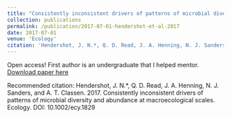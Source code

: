 ```yaml
---
title: "Consistently inconsistent drivers of patterns of microbial diversity and abundance at macroecological scales"
collection: publications
permalink: /publication/2017-07-01-hendershot-et-al-2017
date: 2017-07-01
venue: 'Ecology'
citation: 'Hendershot, J. N.*, Q. D. Read, J. A. Henning, N. J. Sanders, and A. T. Classen. 2017. Consistently inconsistent drivers of patterns of microbial diversity and abundance at macroecological scales. Ecology. DOI: 10.1002/ecy.1829'
---
```

Open access! First author is an undergraduate that I helped mentor. [Download paper here](https://esajournals.onlinelibrary.wiley.com/doi/full/10.1002/ecy.1829)

Recommended citation: Hendershot, J. N.*, Q. D. Read, J. A. Henning, N. J. Sanders, and A. T. Classen. 2017. Consistently inconsistent drivers of patterns of microbial diversity and abundance at macroecological scales. Ecology. DOI: 10.1002/ecy.1829
